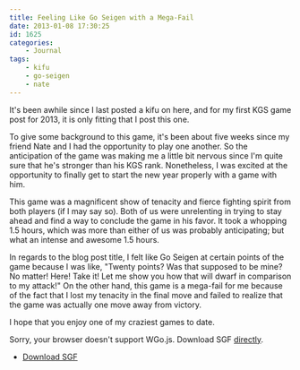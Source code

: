 ```yaml
---
title: Feeling Like Go Seigen with a Mega-Fail
date: 2013-01-08 17:30:25
id: 1625
categories:
	- Journal
tags:
	- kifu
	- go-seigen
	- nate
---
```


It's been awhile since I last posted a kifu on here, and for my first KGS game post for 2013, it is only fitting that I post this one.

To give some background to this game, it's been about five weeks since my friend Nate and I had the opportunity to play one another. So the anticipation of the game was making me a little bit nervous since I'm quite sure that he's stronger than his KGS rank. Nonetheless, I was excited at the opportunity to finally get to start the new year properly with a game with him.

This game was a magnificent show of tenacity and fierce fighting spirit from both players (if I may say so). Both of us were unrelenting in trying to stay ahead and find a way to conclude the game in his favor. It took a whopping 1.5 hours, which was more than either of us was probably anticipating; but what an intense and awesome 1.5 hours.

In regards to the blog post title, I felt like Go Seigen at certain points of the game because I was like, "Twenty points? Was that supposed to be mine? No matter! Here! Take it! Let me show you how that will dwarf in comparison to my attack!" On the other hand, this game is a mega-fail for me because of the fact that I lost my tenacity in the final move and failed to realize that the game was actually one move away from victory.

I hope that you enjoy one of my craziest games to date.

<article>
	<section data-wgo="/kifu/2013/2013.01.08-Go-Seigen-MegaFail.sgf" data-wgo-enablewheel="false" style="width: 100%">
	  <p>Sorry, your browser doesn't support WGo.js. Download SGF <a href="/kifu/2013/2013.01.08-Go-Seigen-MegaFail.sgf">directly</a>.</p>
	</section>
	<div><ul><li><a href="/kifu/2013/2013.01.08-Go-Seigen-MegaFail.sgf">Download SGF</a></li></ul></div>
</article>
